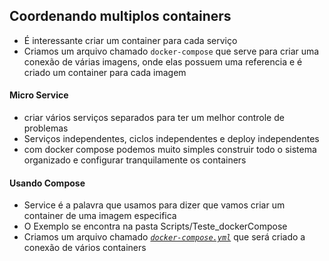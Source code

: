 ## Coordenando multiplos containers

* É interessante criar um container para cada serviço
* Criamos um arquivo chamado `docker-compose` que serve para criar uma conexão de várias imagens, onde elas possuem uma referencia e é criado um container para cada imagem 

#### Micro Service
* criar vários serviços separados para ter um melhor controle de problemas
* Serviços independentes, ciclos independentes e deploy independentes
* com docker compose podemos muito simples construir todo o sistema organizado e configurar tranquilamente os containers

#### Usando Compose
* Service é a palavra que usamos para dizer que vamos criar um container de uma imagem especifica
* O Exemplo se encontra na pasta Scripts/Teste_dockerCompose
* Criamos um arquivo chamado [_`docker-compose.yml`_]() que será criado a conexão de vários containers